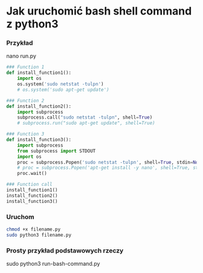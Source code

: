 # Jak uruchomić bash shell command z python3

### Przykład
nano run.py
```python
### Function 1
def install_function1():
    import os
    os.system('sudo netstat -tulpn')
    # os.system('sudo apt-get update')

### Function 2
def install_function2():
    import subprocess
    subprocess.call("sudo netstat -tulpn", shell=True)
    # subprocess.run("sudo apt-get update", shell=True)

### Function 3
def install_function3():
    import subprocess
    from subprocess import STDOUT
    import os
    proc = subprocess.Popen('sudo netstat -tulpn', shell=True, stdin=None, stdout=open(os.devnull,"wb"), stderr=STDOUT, executable="/bin/bash")
    # proc = subprocess.Popen('apt-get install -y nano', shell=True, stdin=None, stdout=open('run.txt',"wb"), stderr=STDOUT, executable="/bin/bash")
    proc.wait()

### Function call
install_function1()
install_function2()
install_function3()
```
### Uruchom
```bash
chmod +x filename.py
sudo python3 filename.py
```

### Prosty przykład podstawowych rzeczy
sudo python3 run-bash-command.py
